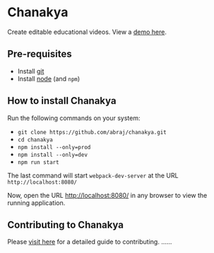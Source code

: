 # Chanakya
Create editable educational videos. View a [demo here](https://chanakya-dev.firebaseapp.com/).

## Pre-requisites
* Install [git](https://www.atlassian.com/git/tutorials/install-git)
* Install [node](https://nodejs.org/en/download/package-manager/) (and `npm`)

## How to install Chanakya
Run the following commands on your system:
* `git clone https://github.com/abraj/chanakya.git`
* `cd chanakya`
* `npm install --only=prod`
* `npm install --only=dev`
* `npm run start`

The last command will start `webpack-dev-server` at the URL `http://localhost:8080/`

Now, open the URL [http://localhost:8080/](http://localhost:8080/) in any browser to view the running application.

## Contributing to Chanakya
Please [visit here](CONTRIBUTING.md) for a detailed guide to contributing.
......
